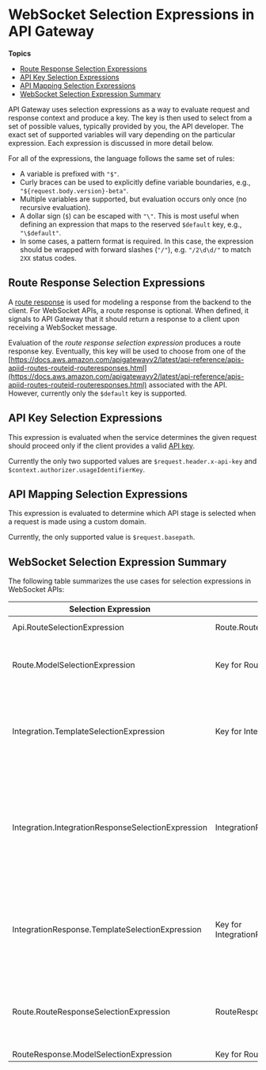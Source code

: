 # WebSocket Selection Expressions in API Gateway<a name="apigateway-websocket-api-selection-expressions"></a>

**Topics**
+ [Route Response Selection Expressions](#apigateway-websocket-api-route-response-selection-expressions)
+ [API Key Selection Expressions](#apigateway-websocket-api-apikey-selection-expressions)
+ [API Mapping Selection Expressions](#apigateway-websocket-api-mapping-selection-expressions)
+ [WebSocket Selection Expression Summary](#apigateway-websocket-api-selection-expression-table)

API Gateway uses selection expressions as a way to evaluate request and response context and produce a key\. The key is then used to select from a set of possible values, typically provided by you, the API developer\. The exact set of supported variables will vary depending on the particular expression\. Each expression is discussed in more detail below\.

For all of the expressions, the language follows the same set of rules:
+ A variable is prefixed with `"$"`\.
+ Curly braces can be used to explicitly define variable boundaries, e\.g\., `"${request.body.version}-beta"`\.
+ Multiple variables are supported, but evaluation occurs only once \(no recursive evaluation\)\.
+ A dollar sign \(`$`\) can be escaped with `"\"`\. This is most useful when defining an expression that maps to the reserved `$default` key, e\.g\., `"\$default"`\.
+ In some cases, a pattern format is required\. In this case, the expression should be wrapped with forward slashes \(`"/"`\), e\.g\. `"/2\d\d/"` to match `2XX` status codes\.

## Route Response Selection Expressions<a name="apigateway-websocket-api-route-response-selection-expressions"></a>

A [route response](apigateway-websocket-api-route-response.md) is used for modeling a response from the backend to the client\. For WebSocket APIs, a route response is optional\. When defined, it signals to API Gateway that it should return a response to a client upon receiving a WebSocket message\.

Evaluation of the *route response selection expression* produces a route response key\. Eventually, this key will be used to choose from one of the [https://docs.aws.amazon.com/apigatewayv2/latest/api-reference/apis-apiid-routes-routeid-routeresponses.html](https://docs.aws.amazon.com/apigatewayv2/latest/api-reference/apis-apiid-routes-routeid-routeresponses.html) associated with the API\. However, currently only the `$default` key is supported\.

## API Key Selection Expressions<a name="apigateway-websocket-api-apikey-selection-expressions"></a>

This expression is evaluated when the service determines the given request should proceed only if the client provides a valid [API key](api-gateway-basic-concept.md#apigateway-definition-api-key)\.

Currently the only two supported values are `$request.header.x-api-key` and `$context.authorizer.usageIdentifierKey`\.

## API Mapping Selection Expressions<a name="apigateway-websocket-api-mapping-selection-expressions"></a>

This expression is evaluated to determine which API stage is selected when a request is made using a custom domain\.

Currently, the only supported value is `$request.basepath`\.

## WebSocket Selection Expression Summary<a name="apigateway-websocket-api-selection-expression-table"></a>

The following table summarizes the use cases for selection expressions in WebSocket APIs:


| Selection Expression | Evaluates to Key For | Notes | Example Use Case | 
| --- | --- | --- | --- | 
| Api\.RouteSelectionExpression | Route\.RouteKey | $default is supported as a catch\-all route\. | Route WebSocket messages based on the context of a client request\. | 
| Route\.ModelSelectionExpression | Key for Route\.RequestModels | Optional\. If provided for non\-proxy integration, model validation occurs\. `$default` is supported as a catch\-all\.  | Perform request validation dynamically within the same route\. | 
| Integration\.TemplateSelectionExpression | Key for Integration\.RequestTemplates |  Optional\. May be provided for non\-proxy integration to manipulate incoming payloads\. `${request.body.jsonPath}` and static values are supported\. `$default` is supported as a catch\-all\.  | Manipulate the caller's request based on dynamic properties of the request\. | 
| Integration\.IntegrationResponseSelectionExpression | IntegrationResponse\.IntegrationResponseKey |  Optional\. May be provided for non\-proxy integration\. Acts as a pattern match for error messages \(from Lambda\) or status codes \(from HTTP integrations\)\. `$default` is required for non\-proxy integrations to act as the catch\-all for successful responses\.  |  Manipulate the response from the backend\. Choose the action to occur based on the dynamic response of the backend \(e\.g\., handling certain errors distinctly\)\.  | 
| IntegrationResponse\.TemplateSelectionExpression | Key for IntegrationResponse\.ResponseTemplates | Optional\. May be provided for non\-proxy integration\. $default is supported\.  |  In some cases, a dynamic property of the response may dictate different transformations within the same route and associated integration\. `${request.body.jsonPath}`, `${integration.response.statuscode}`, `${integration.response.header.headerName}`, `${integration.response.multivalueheader.headerName}`, and static values are supported\. `$default` is supported as a catch\-all\.  | 
| Route\.RouteResponseSelectionExpression | RouteResponse\.RouteResponseKey |  Should be provided to initiate two\-way communication for a WebSocket route\. Currently, this value is restricted to `$default` only\.  |  | 
| RouteResponse\.ModelSelectionExpression | Key for RouteResponse\.RequestModels | Currently unsupported\. |  | 